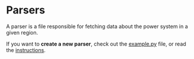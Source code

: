 # Parsers
A parser is a file responsible for fetching data about the power system in a given region.

If you want to **create a new parser**, check out the [example.py](https://github.com/tmrowco/electricitymap/blob/master/parsers/example.py) file, or read the [instructions](https://github.com/tmrowco/electricitymap/blob/master/README.md#adding-a-new-country).
